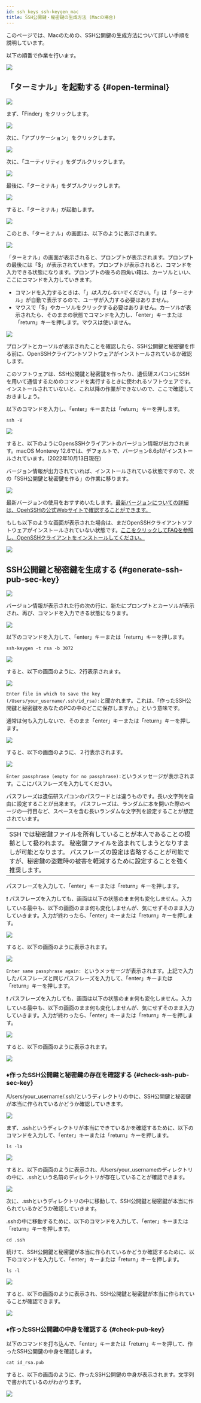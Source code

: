 ```yaml
---
id: ssh_keys_ssh-keygen_mac
title: SSH公開鍵・秘密鍵の生成方法 (Macの場合)
---
```


このページでは、Macのための、SSH公開鍵の生成方法について詳しい手順を説明しています。

以下の順番で作業を行います。

![](/img/ssh_keys/mac/ssh_mac_1.png)


## 「ターミナル」を起動する {#open-terminal}

![](/img/ssh_keys/mac/ssh_mac_2.png)


まず、「Finder」をクリックします。

![](/img/ssh_keys/mac/ssh_mac_3.png)

次に、「アプリケーション」をクリックします。

![](/img/ssh_keys/mac/ssh_mac_4.png)

次に、「ユーティリティ」をダブルクリックします。

![](/img/ssh_keys/mac/ssh_mac_5.png)

最後に、「ターミナル」をダブルクリックします。

![](/img/ssh_keys/mac/ssh_mac_6.png)

すると、「ターミナル」が起動します。

![](/img/ssh_keys/mac/ssh_mac_7.png)

このとき、「ターミナル」の画面は、以下のように表示されます。

![](/img/ssh_keys/mac/ssh_mac_8.png)

「ターミナル」の画面が表示されると、プロンプトが表示されます。プロンプトの最後には「$」が表示されています。プロンプトが表示されると、コマンドを入力できる状態になります。プロンプトの後ろの四角い箱は、カーソルといい、ここにコマンドを入力していきます。

- コマンドを入力するときは、「$」は入力しないでください。「$」は「ターミナル」が自動で表示するので、ユーザが入力する必要はありません。
- マウスで「$」やカーソルをクリックする必要はありません。カーソルが表示されたら、そのままの状態でコマンドを入力し、「enter」キーまたは「return」キーを押します。マウスは使いません。

![](/img/ssh_keys/mac/ssh_mac_9.png)

プロンプトとカーソルが表示されたことを確認したら、SSH公開鍵と秘密鍵を作る前に、OpenSSHクライアントソフトウェアがインストールされているか確認します。

このソフトウェアは、SSH公開鍵と秘密鍵を作ったり、遺伝研スパコンにSSHを用いて通信するためのコマンドを実行するときに使われるソフトウェアです。インストールされていないと、これ以降の作業ができないので、ここで確認しておきましょう。

以下のコマンドを入力し、「enter」キーまたは「return」キーを押します。


```
ssh -V
```

![](/img/ssh_keys/mac/ssh_mac_10.png)

すると、以下のようにOpensSSHクライアントのバージョン情報が出力されます。macOS Monterey 12.6では、デフォルトで、バージョン8.6p1がインストールされています。(2022年10月13日現在)

バージョン情報が出力されていれば、インストールされている状態ですので、次の「SSH公開鍵と秘密鍵を作る」の作業に移ります。

![](/img/ssh_keys/mac/ssh_mac_11.png)

最新バージョンの使用をおすすめいたします。<a href="http://www.openssh.com/">最新バージョンについての詳細は、OpehSSHの公式Webサイトで確認することができます。</a>

もしも以下のような画面が表示された場合は、まだOpenSSHクライアントソフトウェアがインストールされていない状態です。[ここをクリックしてFAQを参照し、OpenSSHクライアントをインストールしてください。](/faq/faq_sshkeys_mac)

![](/img/ssh_keys/mac/Openssh_none.png)

## SSH公開鍵と秘密鍵を生成する {#generate-ssh-pub-sec-key}

![](/img/ssh_keys/mac/ssh_mac_32.png)

バージョン情報が表示された行の次の行に、新たにプロンプトとカーソルが表示され、再び、コマンドを入力できる状態になります。

![](/img/ssh_keys/mac/ssh_mac_12.png)

以下のコマンドを入力して、「enter」キーまたは「return」キーを押します。

```
ssh-keygen -t rsa -b 3072
```

![](/img/ssh_keys/mac/ssh_mac_13.png)

すると、以下の画面のように、2行表示されます。

![](/img/ssh_keys/mac/ssh_mac_14.png)

`Enter file in which to save the key (/Users/your_username/.ssh/id_rsa):`と聞かれます。これは、「作ったSSH公開鍵と秘密鍵をあなたのPCの中のどこに保存しますか。」という意味です。

通常は何も入力しないで、そのまま「enter」キーまたは「return」キーを押します。

![](/img/ssh_keys/mac/ssh_mac_15.png)

すると、以下の画面のように、２行表示されます。

![](/img/ssh_keys/mac/ssh_mac_16.png)

`Enter passphrase (empty for no passphrase):`というメッセージが表示されます。ここにパスフレーズを入力してください。

パスフレーズは遺伝研スパコンのパスワードとは違うものです。長い文字列を自由に設定することが出来ます。
パスフレーズは、ランダムに本を開いた際のページの一行目など、スペースを含む長いランダムな文字列を設定することが想定されています。

<table>
	<tbody>
		<tr>
			<td>SSH では秘密鍵ファイルを所有していることが本人であることの根拠として扱われます。 秘密鍵ファイルを盗まれてしまうとなりすましが可能となります。 パスフレーズの設定は省略することが可能ですが、秘密鍵の盗難時の被害を軽減するために設定することを強く推奨します。</td>
		</tr>
	</tbody>
</table>

パスフレーズを入力して、「enter」キーまたは「return」キーを押します。

&#x2757; パスフレーズを入力しても、画面は以下の状態のまま何も変化しません。入力している最中も、以下の画面のまま何も変化しませんが、気にせずそのまま入力していきます。入力が終わったら、「enter」キーまたは「return」キーを押します。

![](/img/ssh_keys/mac/ssh_mac_17.png)

すると、以下の画面のように表示されます。

![](/img/ssh_keys/mac/ssh_mac_18.png)

`Enter same passphrase again: `というメッセージが表示されます。上記で入力したパスフレーズと同じパスフレーズを入力して、「enter」キーまたは「return」キーを押します。


&#x2757; パスフレーズを入力しても、画面は以下の状態のまま何も変化しません。入力している最中も、以下の画面のまま何も変化しませんが、気にせずそのまま入力していきます。入力が終わったら、「enter」キーまたは「return」キーを押します。

![](/img/ssh_keys/mac/ssh_mac_19.png)

すると、以下の画面のように表示されます。

![](/img/ssh_keys/mac/ssh_mac_20.png)


### &#x2666;**作ったSSH公開鍵と秘密鍵の存在を確認する** {#check-ssh-pub-sec-key}
/Users/your_username/.ssh/というディレクトリの中に、SSH公開鍵と秘密鍵が本当に作られているかどうか確認していきます。

![](/img/ssh_keys/mac/ssh_mac_21.png)

まず、.sshというディレクトリが本当にできているかを確認するために、以下のコマンドを入力して、「enter」キーまたは「return」キーを押します。

```
ls -la
```

![](/img/ssh_keys/mac/ssh_mac_22.png)

すると、以下の画面のように表示され、/Users/your_usernameのディレクトリの中に、.sshという名前のディレクトリが存在していることが確認できます。

![](/img/ssh_keys/mac/ssh_mac_23.png)

次に、.sshというディレクトリの中に移動して、SSH公開鍵と秘密鍵が本当に作られているかどうか確認していきます。

.sshの中に移動するために、以下のコマンドを入力して、「enter」キーまたは「return」キーを押します。

```
cd .ssh
```

続けて、SSH公開鍵と秘密鍵が本当に作られているかどうか確認するために、以下のコマンドを入力して、「enter」キーまたは「return」キーを押します。

```
ls -l
```

![](/img/ssh_keys/mac/ssh_mac_24.png)

すると、以下の画面のように表示され、SSH公開鍵と秘密鍵が本当に作られていることが確認できます。

![](/img/ssh_keys/mac/ssh_mac_25.png)


### &#x2666;**作ったSSH公開鍵の中身を確認する** {#check-pub-key}

以下のコマンドを打ち込んで、「enter」キーまたは「return」キーを押して、作ったSSH公開鍵の中身を確認します。

```
cat id_rsa.pub
```

すると、以下の画面のように、作ったSSH公開鍵の中身が表示されます。文字列で書かれているのがわかります。

![](/img/ssh_keys/mac/ssh_mac_26.png)

